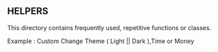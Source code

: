 ## HELPERS

This directory contains frequently used, repetitive functions or classes.

Example : Custom Change Theme ( Light || Dark ),Time or Money